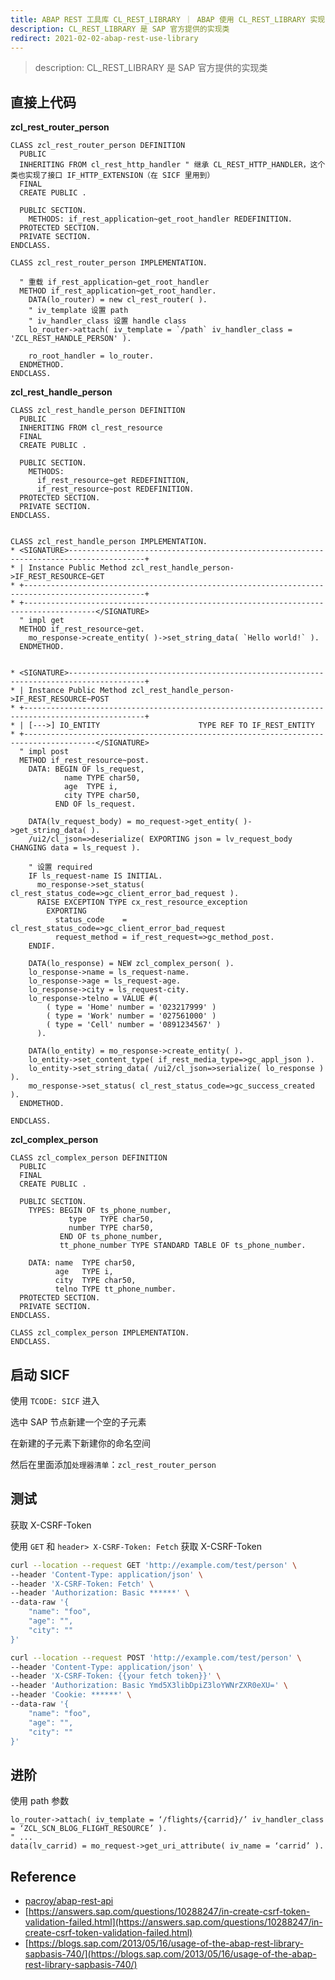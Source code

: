 ```yaml
---
title: ABAP REST 工具库 CL_REST_LIBRARY ｜ ABAP 使用 CL_REST_LIBRARY 实现 RESTful 接口
description: CL_REST_LIBRARY 是 SAP 官方提供的实现类
redirect: 2021-02-02-abap-rest-use-library
---
```


> description: CL_REST_LIBRARY 是 SAP 官方提供的实现类

## 直接上代码

**zcl_rest_router_person**

```abap
CLASS zcl_rest_router_person DEFINITION
  PUBLIC
  INHERITING FROM cl_rest_http_handler " 继承 CL_REST_HTTP_HANDLER，这个类也实现了接口 IF_HTTP_EXTENSION（在 SICF 里用到）
  FINAL
  CREATE PUBLIC .

  PUBLIC SECTION.
    METHODS: if_rest_application~get_root_handler REDEFINITION.
  PROTECTED SECTION.
  PRIVATE SECTION.
ENDCLASS.

CLASS zcl_rest_router_person IMPLEMENTATION.

  " 重载 if_rest_application~get_root_handler
  METHOD if_rest_application~get_root_handler.
    DATA(lo_router) = new cl_rest_router( ).
    " iv_template 设置 path
    " iv_handler_class 设置 handle class
    lo_router->attach( iv_template = `/path` iv_handler_class = 'ZCL_REST_HANDLE_PERSON' ).

    ro_root_handler = lo_router.
  ENDMETHOD.
ENDCLASS.
```

**zcl_rest_handle_person**

```abap
CLASS zcl_rest_handle_person DEFINITION
  PUBLIC
  INHERITING FROM cl_rest_resource
  FINAL
  CREATE PUBLIC .

  PUBLIC SECTION.
    METHODS:
      if_rest_resource~get REDEFINITION,
      if_rest_resource~post REDEFINITION.
  PROTECTED SECTION.
  PRIVATE SECTION.
ENDCLASS.


CLASS zcl_rest_handle_person IMPLEMENTATION.
* <SIGNATURE>---------------------------------------------------------------------------------------+
* | Instance Public Method zcl_rest_handle_person->IF_REST_RESOURCE~GET
* +-------------------------------------------------------------------------------------------------+
* +--------------------------------------------------------------------------------------</SIGNATURE>
  " impl get
  METHOD if_rest_resource~get.
    mo_response->create_entity( )->set_string_data( `Hello world!` ).
  ENDMETHOD.


* <SIGNATURE>---------------------------------------------------------------------------------------+
* | Instance Public Method zcl_rest_handle_person->IF_REST_RESOURCE~POST
* +-------------------------------------------------------------------------------------------------+
* | [--->] IO_ENTITY                      TYPE REF TO IF_REST_ENTITY
* +--------------------------------------------------------------------------------------</SIGNATURE>
  " impl post
  METHOD if_rest_resource~post.
    DATA: BEGIN OF ls_request,
            name TYPE char50,
            age  TYPE i,
            city TYPE char50,
          END OF ls_request.

    DATA(lv_request_body) = mo_request->get_entity( )->get_string_data( ).
    /ui2/cl_json=>deserialize( EXPORTING json = lv_request_body CHANGING data = ls_request ).

    " 设置 required
    IF ls_request-name IS INITIAL.
      mo_response->set_status( cl_rest_status_code=>gc_client_error_bad_request ).
      RAISE EXCEPTION TYPE cx_rest_resource_exception
        EXPORTING
          status_code    = cl_rest_status_code=>gc_client_error_bad_request
          request_method = if_rest_request=>gc_method_post.
    ENDIF.

    DATA(lo_response) = NEW zcl_complex_person( ).
    lo_response->name = ls_request-name.
    lo_response->age = ls_request-age.
    lo_response->city = ls_request-city.
    lo_response->telno = VALUE #(
        ( type = 'Home' number = '023217999' )
        ( type = 'Work' number = '027561000' )
        ( type = 'Cell' number = '0891234567' )
      ).

    DATA(lo_entity) = mo_response->create_entity( ).
    lo_entity->set_content_type( if_rest_media_type=>gc_appl_json ).
    lo_entity->set_string_data( /ui2/cl_json=>serialize( lo_response ) ).
    mo_response->set_status( cl_rest_status_code=>gc_success_created ).
  ENDMETHOD.

ENDCLASS.
```

**zcl_complex_person**

```abap
CLASS zcl_complex_person DEFINITION
  PUBLIC
  FINAL
  CREATE PUBLIC .

  PUBLIC SECTION.
    TYPES: BEGIN OF ts_phone_number,
             type   TYPE char50,
             number TYPE char50,
           END OF ts_phone_number,
           tt_phone_number TYPE STANDARD TABLE OF ts_phone_number.

    DATA: name  TYPE char50,
          age   TYPE i,
          city  TYPE char50,
          telno TYPE tt_phone_number.
  PROTECTED SECTION.
  PRIVATE SECTION.
ENDCLASS.

CLASS zcl_complex_person IMPLEMENTATION.
ENDCLASS.
```

## 启动 SICF

使用 `TCODE: SICF` 进入 

选中 SAP 节点新建一个空的子元素

在新建的子元素下新建你的命名空间

然后在里面添加`处理器清单`：`zcl_rest_router_person`

## 测试

获取 X-CSRF-Token

使用 `GET` 和 `header> X-CSRF-Token: Fetch` 获取 X-CSRF-Token

```bash
curl --location --request GET 'http://example.com/test/person' \
--header 'Content-Type: application/json' \
--header 'X-CSRF-Token: Fetch' \
--header 'Authorization: Basic ******' \
--data-raw '{
    "name": "foo",
    "age": "",
    "city": ""
}'
```

```bash
curl --location --request POST 'http://example.com/test/person' \
--header 'Content-Type: application/json' \
--header 'X-CSRF-Token: {{your fetch token}}' \
--header 'Authorization: Basic Ymd5X3libDpiZ3loYWNrZXR0eXU=' \
--header 'Cookie: ******' \
--data-raw '{
    "name": "foo",
    "age": "",
    "city": ""
}'
```

## 进阶

使用 path 参数

```abap
lo_router->attach( iv_template = ‘/flights/{carrid}/’ iv_handler_class = ‘ZCL_SCN_BLOG_FLIGHT_RESOURCE’ ).
" ...
data(lv_carrid) = mo_request->get_uri_attribute( iv_name = ‘carrid’ ).
```

## Reference

- [pacroy/abap-rest-api](https://github.com/pacroy/abap-rest-api)
- [https://answers.sap.com/questions/10288247/in-create-csrf-token-validation-failed.html](https://answers.sap.com/questions/10288247/in-create-csrf-token-validation-failed.html)
- [https://blogs.sap.com/2013/05/16/usage-of-the-abap-rest-library-sapbasis-740/](https://blogs.sap.com/2013/05/16/usage-of-the-abap-rest-library-sapbasis-740/)